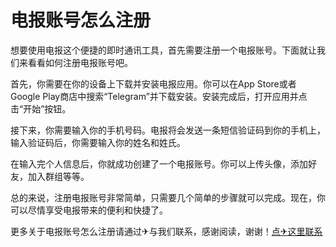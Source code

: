 # 电报账号怎么注册

想要使用电报这个便捷的即时通讯工具，首先需要注册一个电报账号。下面就让我们来看看如何注册电报账号吧。

首先，你需要在你的设备上下载并安装电报应用。你可以在App Store或者Google Play商店中搜索“Telegram”并下载安装。安装完成后，打开应用并点击“开始”按钮。

接下来，你需要输入你的手机号码。电报将会发送一条短信验证码到你的手机上，输入验证码后，你需要输入你的姓名和姓氏。

在输入完个人信息后，你就成功创建了一个电报账号。你可以上传头像，添加好友，加入群组等等。

总的来说，注册电报账号非常简单，只需要几个简单的步骤就可以完成。现在，你可以尽情享受电报带来的便利和快捷了。

更多关于电报账号怎么注册请通过✈与我们联系，感谢阅读，谢谢！[点✈这里联系](https://bbs.k02.cc)